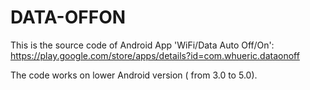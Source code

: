 # DATA-OFFON

This is the source code of Android App 'WiFi/Data Auto Off/On': https://play.google.com/store/apps/details?id=com.whueric.dataonoff

The code works on lower Android version ( from 3.0 to 5.0).

